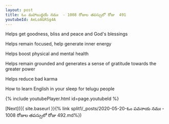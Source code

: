 ```yaml
---
layout: post
title: ఓం మహాబుద్ధయే నమః  - 1008 రోజుల తపస్సులో రోజు  491
youtubeId: AeLoAGRSg4A
---
```

 
 
Helps get goodness, bliss and peace and God's blessings
 
Helps remain focused, help generate inner energy 
 
Helps boost physical and mental health 
 
Helps remain grounded and generates a sense of gratitude towards the greater power 
 
Helps reduce bad karma
 
How to learn English in your sleep for telugu people
 
 
 
 


{% include youtubePlayer.html id=page.youtubeId %}
 
[Next]({{ site.baseurl }}{% link split1/_posts/2020-05-20-ఓం పవనాయ నమః  - 1008 రోజుల తపస్సులో రోజు  492.md%})
 
